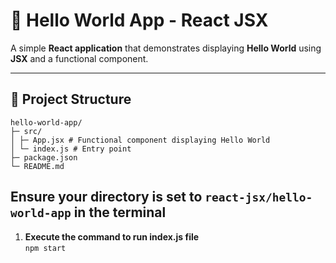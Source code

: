 # 👋 Hello World App - React JSX

A simple **React application** that demonstrates displaying **Hello World** using **JSX** and a functional component.

---

## 📁 Project Structure

```
hello-world-app/
├─ src/
│ ├─ App.jsx # Functional component displaying Hello World
│ └─ index.js # Entry point
├─ package.json
└─ README.md
```

## Ensure your directory is set to ```react-jsx/hello-world-app``` in the terminal

1. **Execute the command to run index.js file**  
```npm start```
